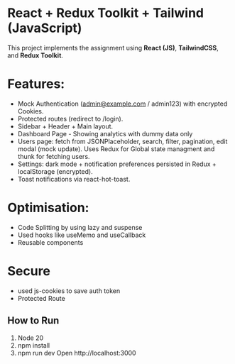 # React + Redux Toolkit + Tailwind (JavaScript)

This project implements the assignment using **React (JS)**, **TailwindCSS**, and **Redux Toolkit**.

# Features:
- Mock Authentication (admin@example.com / admin123) with encrypted Cookies.
- Protected routes (redirect to /login).
- Sidebar + Header + Main layout.
- Dashboard Page - Showing analytics with dummy data only
- Users page: fetch from JSONPlaceholder, search, filter, pagination, edit modal (mock update). Uses Redux for Global state managment and thunk for fetching users.
- Settings: dark mode + notification preferences persisted in Redux + localStorage (encrypted).
- Toast notifications via react-hot-toast.

# Optimisation:
- Code Splitting by using lazy and suspense
- Used hooks like useMemo and useCallback
- Reusable components

# Secure
- used js-cookies to save auth token
- Protected Route


## How to Run
1. Node 20
2. npm install
3. npm run dev
   Open http://localhost:3000
